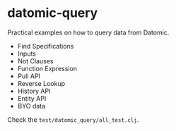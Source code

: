 # datomic-query

Practical examples on how to query data from Datomic.

* Find Specifications
* Inputs
* Not Clauses
* Function Expression
* Pull API
* Reverse Lookup
* History API
* Entity API
* BYO data

Check the `test/datomic_query/all_test.clj`.
